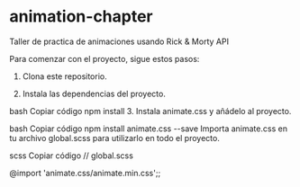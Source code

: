 # animation-chapter
Taller de practica de animaciones usando Rick &amp; Morty API

Para comenzar con el proyecto, sigue estos pasos:

1. Clona este repositorio.

2. Instala las dependencias del proyecto.

bash
Copiar código
npm install
3. Instala animate.css y añádelo al proyecto.

bash
Copiar código
npm install animate.css --save
Importa animate.css en tu archivo global.scss para utilizarlo en todo el proyecto.

scss
Copiar código
// global.scss

@import 'animate.css/animate.min.css';;
